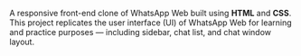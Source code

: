 A responsive front-end clone of WhatsApp Web built using **HTML** and **CSS**. This project replicates the user interface (UI) of WhatsApp Web for learning and practice purposes — including sidebar, chat list, and chat window layout.
